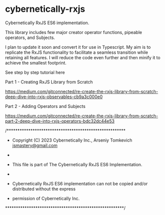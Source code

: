 # cybernetically-rxjs
Cybernetically RxJS ES6 implementation.

This library includes few major creator operator functions, pipeable operators, and Subjects.

I plan to update it soon and convert it for use in Typescript. My aim is to replicate the RxJS functionality to facilitate a seamless transition while retaining all features. I will reduce the code even further and then minify it to achieve the smallest footprint.


See step by step tutorial here

Part 1 - Creating RxJS Library from Scratch

https://medium.com/gitconnected/re-create-the-rxjs-library-from-scratch-deep-dive-into-rxjs-observables-cb9a3c000e0

Part 2 - Adding Operators and Subjects

https://medium.com/gitconnected/re-create-the-rxjs-library-from-scratch-part-2-deep-dive-into-rxjs-operators-bdc32dc44e53

/*******************************************************

* Copyright (C) 2023 Cybernetically Inc., Arseniy Tomkevich <jsmastery@gmail.com>

*

* This file is part of The Cybernetically RxJS ES6 Implementation.

*

* Cybernetically RxJS ES6 implementation can not be copied and/or distributed without the express

* permission of Cybernetically Inc.

*******************************************************/
